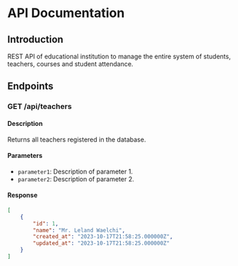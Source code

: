 # API Documentation

## Introduction

REST API of educational institution to manage the entire system of students, teachers, courses and student attendance.

## Endpoints

### GET /api/teachers

#### Description

Returns all teachers registered in the database.

#### Parameters

-   `parameter1`: Description of parameter 1.
-   `parameter2`: Description of parameter 2.

#### Response

```json
[
    {
        "id": 1,
        "name": "Mr. Leland Waelchi",
        "created_at": "2023-10-17T21:58:25.000000Z",
        "updated_at": "2023-10-17T21:58:25.000000Z"
    }
]
```
